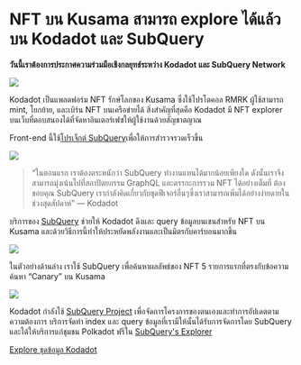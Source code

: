 # NFT บน Kusama สามารถ explore ได้แล้วบน Kodadot และ SubQuery

**วันนี้เราต้องการประกาศความร่วมมือเชิงกลยุทธ์ระหว่าง Kodadot และ SubQuery Network**

![](https://miro.medium.com/max/1400/1*Y4kdG9uEoxrySzb19QKxPg.gif)

Kodadot เป็นแพลตฟอร์ม NFT รักษ์โลกของ Kusama ซึ่งใช้โปรโตคอล RMRK ผู้ใช้สามารถ mint, โยกย้าย, และเบิร์น NFT บนเครือข่ายได้ สิ่งสำคัญที่สุดคือ Kodadot มี NFT explorer บนเว็บที่ตอบสนองได้ที่จัดหาอินเตอร์เฟซให้ผู้ใช้งานด้วยสัญชาตญาณ

Front-end นี้ใช้[โปรเจ็กต์ SubQuery](https://explorer.subquery.network/subquery/vikiival/magick)เพื่อให้การสำรวจรวดเร็วขึ้น

![](https://miro.medium.com/max/1400/0*3TdpXjj1iwGNdA3n)

> “ในตอนแรก เราต้องตระหนักว่า SubQuery ทำงานแทนได้มากน้อยเพียงใด ดังนั้นเราจึงสามารถมุ่งเน้นไปที่สถาปัตยกรรม GraphQL และตรรกะการรวม NFT ได้อย่างเต็มที่ ต้องขอบคุณ SubQuery เรากำลังคิดเกี่ยวกับชุดฟีเจอร์อื่นๆซึ่งเราสามารถเพิ่มได้อย่างง่ายดายในช่วงสุดสัปดาห์” — Kodadot

บริการของ [SubQuery](https://subquery.network/) ช่วยให้ Kodadot ดึงและ query ข้อมูลบนเชนสำหรับ NFT บน Kusama และด้วยวิธีการนี้ทำให้ประหยัดพลังงานและเป็นมิตรกับคาร์บอนมากขึ้น

![](https://miro.medium.com/max/1400/0*AocvCHVWMsGtH1Oz)

ในตัวอย่างด้านล่าง เราใช้ SubQuery เพื่อค้นหาผลลัพธ์ของ NFT 5 รายการแรกที่ตรงกับข้อความค้นหา “Canary” บน Kusama

![](https://miro.medium.com/max/1400/0*QTzLpC0D-pYWDngZ)

Kodadot กำลังใช้ [SubQuery Project](https://project.subquery.network/) เพื่อจัดการโครงการของตนเองและทำการอัปเดตตามความต้องการ บริการจัดทำ index และ query ข้อมูลที่เรามีให้นั้นได้รับการจัดการโดย SubQuery และได้ให้บริการแก่ชุมชน Polkadot ฟรีใน [SubQuery's Explorer](https://explorer.subquery.network/)

[Explore ชุดข้อมูล Kodadot](https://explorer.subquery.network/subquery/vikiival/magick)
